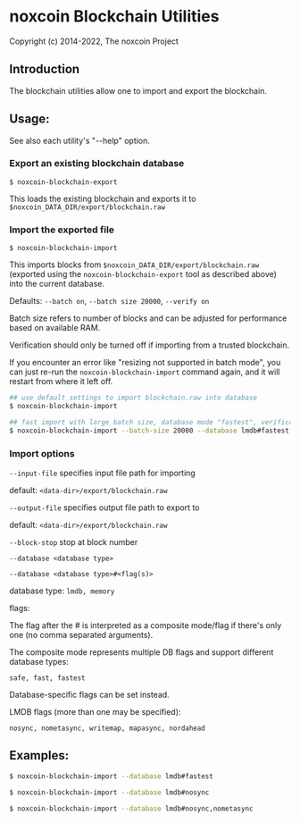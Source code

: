 # noxcoin Blockchain Utilities

Copyright (c) 2014-2022, The noxcoin Project

## Introduction

The blockchain utilities allow one to import and export the blockchain.

## Usage:

See also each utility's "--help" option.

### Export an existing blockchain database

`$ noxcoin-blockchain-export`

This loads the existing blockchain and exports it to `$noxcoin_DATA_DIR/export/blockchain.raw`

### Import the exported file

`$ noxcoin-blockchain-import`

This imports blocks from `$noxcoin_DATA_DIR/export/blockchain.raw` (exported using the
`noxcoin-blockchain-export` tool as described above) into the current database.

Defaults: `--batch on`, `--batch size 20000`, `--verify on`

Batch size refers to number of blocks and can be adjusted for performance based on available RAM.

Verification should only be turned off if importing from a trusted blockchain.

If you encounter an error like "resizing not supported in batch mode", you can just re-run
the `noxcoin-blockchain-import` command again, and it will restart from where it left off.

```bash
## use default settings to import blockchain.raw into database
$ noxcoin-blockchain-import

## fast import with large batch size, database mode "fastest", verification off
$ noxcoin-blockchain-import --batch-size 20000 --database lmdb#fastest --verify off

```

### Import options

`--input-file`
specifies input file path for importing

default: `<data-dir>/export/blockchain.raw`

`--output-file`
specifies output file path to export to

default: `<data-dir>/export/blockchain.raw`

`--block-stop`
stop at block number

`--database <database type>`

`--database <database type>#<flag(s)>`

database type: `lmdb, memory`

flags:

The flag after the # is interpreted as a composite mode/flag if there's only
one (no comma separated arguments).

The composite mode represents multiple DB flags and support different database types:

`safe, fast, fastest`

Database-specific flags can be set instead.

LMDB flags (more than one may be specified):

`nosync, nometasync, writemap, mapasync, nordahead`

## Examples:

```bash
$ noxcoin-blockchain-import --database lmdb#fastest

$ noxcoin-blockchain-import --database lmdb#nosync

$ noxcoin-blockchain-import --database lmdb#nosync,nometasync
```
